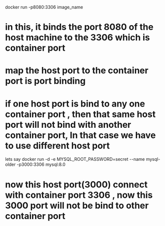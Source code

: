 docker run -p8080:3306 image_name
# in this, it binds the port 8080 of the host machine to the 3306 which is container port 
# map the host port to the container port is port binding 
# if one host port is bind to any one container port , then that same host port will not bind with another container port, In that case we have to use different host port 

<!-- connect the 8806 to 3306 port -->
lets say 
docker run -d -e MYSQL_ROOT_PASSWORD=secret --name mysql-older -p3000:3306 mysql:8.0

# now this host port(3000) connect with container port 3306 , now this 3000 port will not be bind to other container port 


